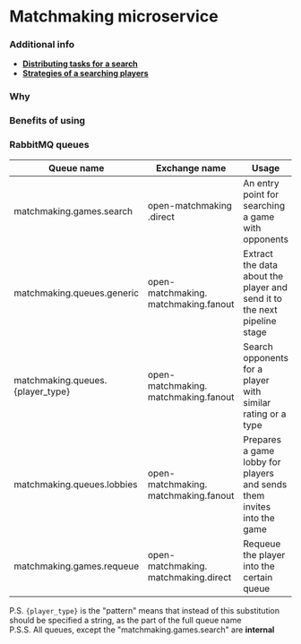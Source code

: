 # Matchmaking microservice

### Additional info
- [**Distributing tasks for a search**](https://github.com/OpenMatchmaking/documentation/blob/master/docs/matchmaking.md#distributing-tasks-for-a-search)
- [**Strategies of a searching players**](https://github.com/OpenMatchmaking/documentation/blob/master/docs/matchmaking.md#strategies-of-a-searching-players)

### Why

### Benefits of using

### RabbitMQ queues
| Queue name                | Exchange name           | Usage                                      | Returns                          |
|---------------------------|-------------------------|--------------------------------------------|----------------------------------|
| matchmaking.games.search  | open-matchmaking  .direct | An entry point for searching a game with opponents | Validation error if was found. Otherwise passes the message to the "matchmaking.queue.generic" queue | No |
| matchmaking.queues.generic        | open-matchmaking.  matchmaking.fanout | Extract the data about the player and send it to the next pipeline stage | - |
| matchmaking.queues.{player_type}  | open-matchmaking.  matchmaking.fanout | Search opponents for a player with similar rating or a type               | - |              
| matchmaking.queues.lobbies        | open-matchmaking.  matchmaking.fanout | Prepares a game lobby for players and sends them invites into the game    | Connection details and credentials |
| matchmaking.games.requeue         | open-matchmaking.  matchmaking.direct | Requeue the player into the certain queue                                 | - |

P.S. `{player_type}` is the "pattern" means that instead of this substitution should be specified a string, as the part of the full queue name  
P.S.S. All queues, except the "matchmaking.games.search" are **internal**                       
